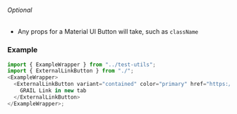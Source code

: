 ###### Optional

- Any props for a Material UI Button will take, such as `className`

### Example

```js
import { ExampleWrapper } from "../test-utils";
import { ExternalLinkButton } from "./";
<ExampleWrapper>
  <ExternalLinkButton variant="contained" color="primary" href="https://www.grail.com">
    GRAIL Link in new tab
  </ExternalLinkButton>
</ExampleWrapper>;
```
